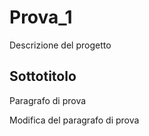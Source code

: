 # Prova_1
Descrizione del progetto
## Sottotitolo
Paragrafo di prova

Modifica del paragrafo di prova
